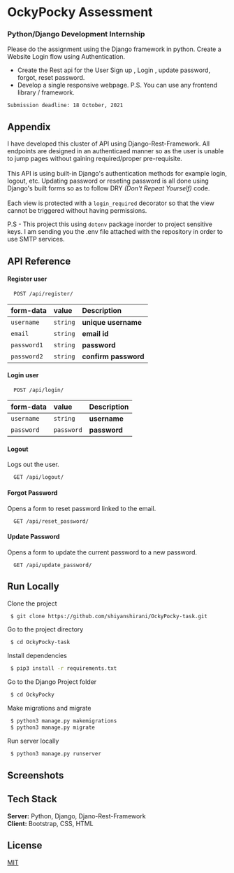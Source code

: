 # OckyPocky Assessment

### Python/Django Development Internship

Please do the assignment using the Django framework in python.
Create a Website Login flow using Authentication.

- Create the Rest api for the User Sign up , Login , update password, forgot, reset password.
- Develop a single responsive webpage.
  P.S. You can use any frontend library / framework.

`Submission deadline: 18 October, 2021`

## Appendix

I have developed this cluster of API using Django-Rest-Framework. All endpoints are designed in
an authenticaed manner so as the user is unable to jump pages without gaining required/proper
pre-requisite.\
\
This API is using built-in Django's authentication methods for example login, logout, etc.
Updating password or reseting password is all done using Django's built forms so as to follow DRY _(Don't Repeat Yourself)_ code.
\
\
Each view is protected with a `login_required` decorator so that the view cannot be triggered without having permissions.

P.S - This project this using `dotenv` package inorder to project sensitive keys. I am sending you the .env file attached with the repository in order to use SMTP services.

## API Reference

#### Register user

```http
  POST /api/register/
```

| form-data   | value    | Description          |
| :---------- | :------- | :------------------- |
| `username`  | `string` | **unique username**  |
| `email`     | `string` | **email id**         |
| `password1` | `string` | **password**         |
| `password2` | `string` | **confirm password** |

#### Login user

```http
  POST /api/login/
```

| form-data  | value      | Description  |
| :--------- | :--------- | :----------- |
| `username` | `string`   | **username** |
| `password` | `password` | **password** |

#### Logout

Logs out the user.

```http
  GET /api/logout/
```

#### Forgot Password

Opens a form to reset password linked to the email.

```http
  GET /api/reset_password/
```

#### Update Password

Opens a form to update the current password to a new password.

```http
  GET /api/update_password/
```

## Run Locally

Clone the project

```bash
 $ git clone https://github.com/shiyanshirani/OckyPocky-task.git
```

Go to the project directory

```bash
 $ cd OckyPocky-task
```

Install dependencies

```bash
 $ pip3 install -r requirements.txt
```

Go to the Django Project folder

```bash
 $ cd OckyPocky
```

Make migrations and migrate

```bash
 $ python3 manage.py makemigrations
 $ python3 manage.py migrate
```

Run server locally

```bash
 $ python3 manage.py runserver
```

## Screenshots

<!-- ![Register Screenshot](OckyPocky/assets/register.png)
![Login Screenshot](OckyPocky/assets/login.png) -->

## Tech Stack

**Server:** Python, Django, Djano-Rest-Framework\
**Client:** Bootstrap, CSS, HTML

## License

[MIT](https://choosealicense.com/licenses/mit/)
